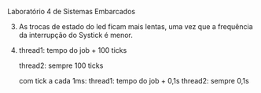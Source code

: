 Laboratório 4 de Sistemas Embarcados

3. As trocas de estado do led ficam mais lentas, uma vez que a frequência da interrupção do Systick é menor.

4. 
    thread1: tempo do job + 100 ticks
    
    thread2: sempre 100 ticks

    com tick a cada 1ms:
        thread1: tempo do job + 0,1s
        thread2: sempre 0,1s 

